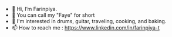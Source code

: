 - 👋 Hi, I’m Farinpiya.
- 🌷 You can call my "Faye" for short
- 👀 I'm interested in drums, guitar, traveling, cooking, and baking.
- 📫 How to reach me : https://www.linkedin.com/in/farinpiya-t
